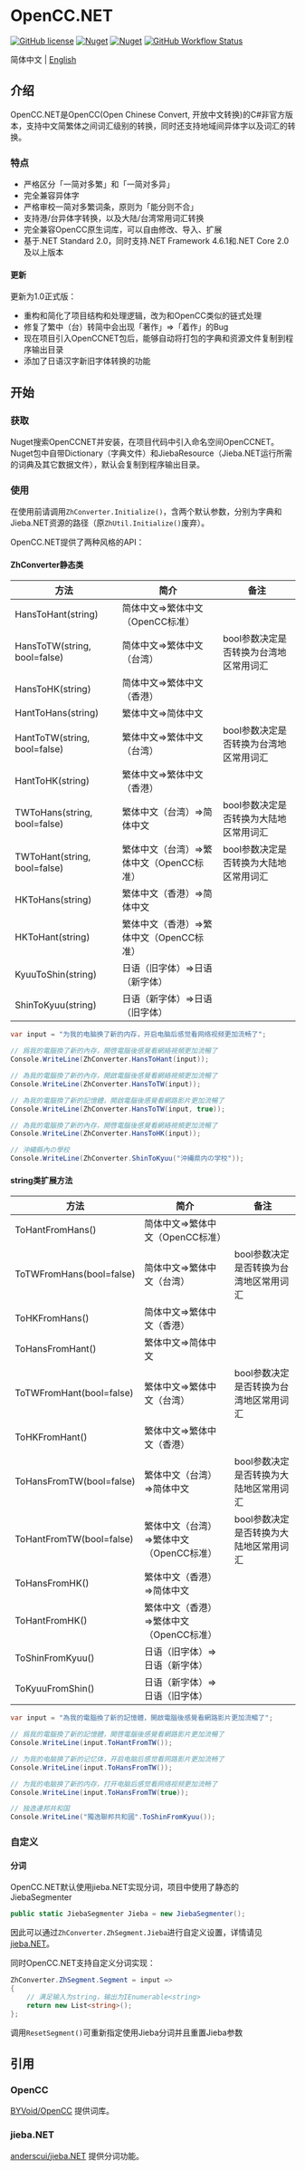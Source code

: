 # OpenCC.NET

[![GitHub license](https://img.shields.io/github/license/CosineG/OpenCC.NET)](https://github.com/CosineG/OpenCC.NET/blob/master/LICENSE) 
[![Nuget](https://img.shields.io/nuget/v/OpenCCNET)](https://www.nuget.org/packages/OpenCCNET/) 
[![Nuget](https://img.shields.io/nuget/dt/OpenCCNET?label=nuget-downloads)](https://www.nuget.org/packages/OpenCCNET/) 
[![GitHub Workflow Status](https://img.shields.io/github/workflow/status/CosineG/OpenCC.NET/publish%20to%20nuget)](https://github.com/CosineG/OpenCC.NET/actions/workflows/nuget.yml)

简体中文 | [English](readme-en.md)

## 介绍

OpenCC.NET是OpenCC(Open Chinese Convert, 开放中文转换)的C#非官方版本，支持中文简繁体之间词汇级别的转换，同时还支持地域间异体字以及词汇的转换。

### 特点

- 严格区分「一简对多繁」和「一简对多异」
- 完全兼容异体字
- 严格审校一简对多繁词条，原则为「能分则不合」
- 支持港/台异体字转换，以及大陆/台湾常用词汇转换
- 完全兼容OpenCC原生词库，可以自由修改、导入、扩展
- 基于.NET Standard 2.0，同时支持.NET Framework 4.6.1和.NET Core 2.0及以上版本

#### 更新

更新为1.0正式版：

 - 重构和简化了项目结构和处理逻辑，改为和OpenCC类似的链式处理
 - 修复了繁中（台）转简中会出现「著作」=>「着作」的Bug
 - 现在项目引入OpenCCNET包后，能够自动将打包的字典和资源文件复制到程序输出目录
 - 添加了日语汉字新旧字体转换的功能

## 开始

### 获取
Nuget搜索OpenCCNET并安装，在项目代码中引入命名空间OpenCCNET。Nuget包中自带Dictionary（字典文件）和JiebaResource（Jieba.NET运行所需的词典及其它数据文件），默认会复制到程序输出目录。

### 使用
在使用前请调用`ZhConverter.Initialize()`，含两个默认参数，分别为字典和Jieba.NET资源的路径（原`ZhUtil.Initialize()`废弃）。

OpenCC.NET提供了两种风格的API：

#### ZhConverter静态类

|方法|简介|备注|
|----|----|----|
|HansToHant(string)|简体中文=>繁体中文（OpenCC标准）||
|HansToTW(string, bool=false)|简体中文=>繁体中文（台湾）|bool参数决定是否转换为台湾地区常用词汇|
|HansToHK(string)|简体中文=>繁体中文（香港）||
|HantToHans(string)|繁体中文=>简体中文||
|HantToTW(string, bool=false)|繁体中文=>繁体中文（台湾）|bool参数决定是否转换为台湾地区常用词汇|
|HantToHK(string)|繁体中文=>繁体中文（香港）||
|TWToHans(string, bool=false)|繁体中文（台湾）=>简体中文|bool参数决定是否转换为大陆地区常用词汇|
|TWToHant(string, bool=false)|繁体中文（台湾）=>繁体中文（OpenCC标准）|bool参数决定是否转换为大陆地区常用词汇|
|HKToHans(string)|繁体中文（香港）=>简体中文||
|HKToHant(string)|繁体中文（香港）=>繁体中文（OpenCC标准）||
|KyuuToShin(string)|日语（旧字体）=>日语（新字体）||
|ShinToKyuu(string)|日语（新字体）=>日语（旧字体）||

```csharp
var input = "为我的电脑换了新的内存，开启电脑后感觉看网络视频更加流畅了";

// 爲我的電腦換了新的內存，開啓電腦後感覺看網絡視頻更加流暢了
Console.WriteLine(ZhConverter.HansToHant(input));

// 為我的電腦換了新的內存，開啟電腦後感覺看網絡視頻更加流暢了
Console.WriteLine(ZhConverter.HansToTW(input));

// 為我的電腦換了新的記憶體，開啟電腦後感覺看網路影片更加流暢了
Console.WriteLine(ZhConverter.HansToTW(input, true));

// 為我的電腦換了新的內存，開啓電腦後感覺看網絡視頻更加流暢了
Console.WriteLine(ZhConverter.HansToHK(input));

// 沖繩縣內の學校
Console.WriteLine(ZhConverter.ShinToKyuu("沖縄県内の学校"));
```

#### string类扩展方法

|方法|简介|备注|
|----|----|----|
|ToHantFromHans()|简体中文=>繁体中文（OpenCC标准）||
|ToTWFromHans(bool=false)|简体中文=>繁体中文（台湾）|bool参数决定是否转换为台湾地区常用词汇|
|ToHKFromHans()|简体中文=>繁体中文（香港）||
|ToHansFromHant()|繁体中文=>简体中文||
|ToTWFromHant(bool=false)|繁体中文=>繁体中文（台湾）|bool参数决定是否转换为台湾地区常用词汇|
|ToHKFromHant()|繁体中文=>繁体中文（香港）||
|ToHansFromTW(bool=false)|繁体中文（台湾）=>简体中文|bool参数决定是否转换为大陆地区常用词汇|
|ToHantFromTW(bool=false)|繁体中文（台湾）=>繁体中文（OpenCC标准）|bool参数决定是否转换为大陆地区常用词汇|
|ToHansFromHK()|繁体中文（香港）=>简体中文||
|ToHantFromHK()|繁体中文（香港）=>繁体中文（OpenCC标准）||
|ToShinFromKyuu()|日语（旧字体）=>日语（新字体）||
|ToKyuuFromShin()|日语（新字体）=>日语（旧字体）||

```csharp
var input = "為我的電腦換了新的記憶體，開啟電腦後感覺看網路影片更加流暢了";

// 爲我的電腦換了新的記憶體，開啓電腦後感覺看網路影片更加流暢了
Console.WriteLine(input.ToHantFromTW());

// 为我的电脑换了新的记忆体，开启电脑后感觉看网路影片更加流畅了
Console.WriteLine(input.ToHansFromTW());

// 为我的电脑换了新的内存，打开电脑后感觉看网络视频更加流畅了
Console.WriteLine(input.ToHansFromTW(true));

// 独逸連邦共和国
Console.WriteLine("獨逸聯邦共和國".ToShinFromKyuu());
```

### 自定义

#### 分词

OpenCC.NET默认使用jieba.NET实现分词，项目中使用了静态的JiebaSegmenter
```csharp
public static JiebaSegmenter Jieba = new JiebaSegmenter();
```
因此可以通过`ZhConverter.ZhSegment.Jieba`进行自定义设置，详情请见[jieba.NET](https://github.com/anderscui/jieba.NET)。

同时OpenCC.NET支持自定义分词实现：
```csharp
ZhConverter.ZhSegment.Segment = input =>
{
    // 满足输入为string，输出为IEnumerable<string>
    return new List<string>();
};
```

调用`ResetSegment()`可重新指定使用Jieba分词并且重置Jieba参数

## 引用

### OpenCC

[BYVoid/OpenCC](https://github.com/BYVoid/OpenCC) 提供词库。

### jieba.NET

[anderscui/jieba.NET](https://github.com/anderscui/jieba.NET) 提供分词功能。

